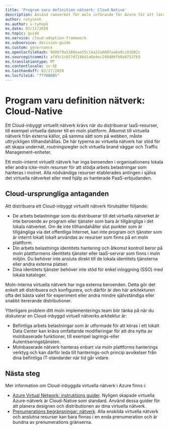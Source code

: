 ```yaml
---
title: 'Program varu definition nätverk: Cloud-Native'
description: Använd ramverket för moln införande för Azure för att lära dig mer om molnbaserade virtuella nätverk, vilket krävs för att distribuera virtuella datorer till molnet.
author: rotycenh
ms.author: v-tyhopk
ms.date: 02/11/2019
ms.topic: guide
ms.service: cloud-adoption-framework
ms.subservice: decision-guide
ms.custom: governance
ms.openlocfilehash: 9d8bf9a5188eae55c14a22a8007aa6e9cc01b02c
ms.sourcegitcommit: af45c1c027d7246d1a6e4ec248406fb9a8752fb5
ms.translationtype: MT
ms.contentlocale: sv-SE
ms.lasthandoff: 02/27/2020
ms.locfileid: "77708605"
---
```

# <a name="software-defined-networking-cloud-native"></a>Program varu definition nätverk: Cloud-Native

Ett Cloud-inbyggt virtuellt nätverk krävs när du distribuerar IaaS-resurser, till exempel virtuella datorer till en moln plattform. Åtkomst till virtuella nätverk från externa källor, på samma sätt som på webben, måste uttryckligen tillhandahållas. De här typerna av virtuella nätverk har stöd för att skapa undernät, routningsregler och virtuella brand väggar och Traffic Management-enheter.

Ett moln-internt virtuellt nätverk har inga beroenden i organisationens lokala eller andra icke-moln resurser för att stödja arbets belastningar som hanteras i molnet. Alla nödvändiga resurser etablerades antingen i själva det virtuella nätverket eller med hjälp av hanterade PaaS-erbjudanden.

## <a name="cloud-native-assumptions"></a>Cloud-ursprungliga antaganden

Att distribuera ett Cloud-inbyggt virtuellt nätverk förutsätter följande:

- De arbets belastningar som du distribuerar till det virtuella nätverket är inte beroende av program eller tjänster som bara är tillgängliga i det lokala nätverket. Om de inte tillhandahåller slut punkter som är tillgängliga via det offentliga Internet, kan inte program och tjänster som är internt lokalt lokalt användas av resurser som finns på en moln plattform.
- Din arbets belastnings identitets hantering och åtkomst kontroll beror på moln plattformens identitets tjänster eller IaaS-servrar som finns i moln miljön. Du behöver inte ansluta direkt till de lokala identitets tjänsterna eller andra externa platser.
- Dina identitets tjänster behöver inte stöd för enkel inloggning (SSO) med lokala kataloger.

Moln-interna virtuella nätverk har inga externa beroenden. Detta gör det enkelt att distribuera och konfigurera, och därför är den här arkitekturen ofta det bästa valet för experiment eller andra mindre självständiga eller snabbt itererande distributioner.

Ytterligare problem ditt moln implementerings team bör tänka på när du diskuterar en Cloud-inbyggd virtuell nätverks arkitektur är:

- Befintliga arbets belastningar som är utformade för att köras i ett lokalt Data Center kan kräva omfattande modifieringar för att dra nytta av molnbaserade funktioner, till exempel lagrings-eller Autentiseringstjänsten.
- Molnbaserade nätverk hanteras enbart via moln plattforms hanterings verktyg och kan därför leda till hanterings-och princip avvikelser från dina befintliga IT-standarder när tid går vidare.

## <a name="next-steps"></a>Nästa steg

Mer information om Cloud-inbyggda virtuella nätverk i Azure finns i:

- [Azure Virtual Network: instruktions guider](https://docs.microsoft.com/azure/virtual-network/virtual-network-vnet-plan-design-arm). Nyligen skapade virtuella Azure-nätverk är Cloud-Native som standard. Använd dessa guider för att planera designen och distributionen av dina virtuella nätverk.
- [Prenumerations begränsningar: nätverk](https://docs.microsoft.com/azure/azure-subscription-service-limits?toc=/azure/virtual-network/toc.json#networking-limits). Alla enskilda virtuella nätverk och anslutna resurser kan bara finnas i en enda prenumeration och är bundna av prenumerations gränserna.
